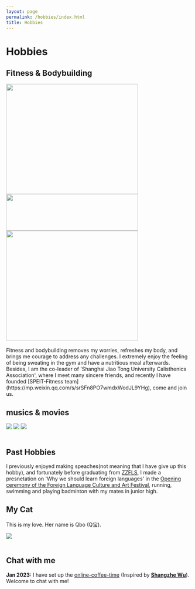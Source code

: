 ```yaml
---
layout: page
permalink: /hobbies/index.html
title: Hobbies
---
```


# Hobbies

## Fitness & Bodybuilding

<div class="third">
<img src="https://apollohong.github.io/images/18岁背面照.jpg" width="360" height="300">
<img src="https://apollohong.github.io/images/18岁侧面照.jpg" width="360" height="100">
<img src="https://apollohong.github.io/images/18岁入学军训侧面照.jpg" width="360" height="300">
</div>
<br>Fitness and bodybuilding removes my worries, refreshes my body, and brings me courage to address any challenges. I extremely enjoy the feeling of being sweating in the gym and have a nutritious meal afterwards. Besides, I am the co-leader of 'Shanghai Jiao Tong University Calisthenics Association', where I meet many sincere friends, and recently I have founded [SPEIT-Fitness team](https://mp.weixin.qq.com/s/srSFn8PO7wmdxWodJL9YHg), come and join us. 


## musics & movies

<div class="third">
<img src="https://apollohong.github.io/images/into_the_wild.jpg">
<img src="https://apollohong.github.io/images/swimming.jpg">
<img src="https://apollohong.github.io/images/surfing1.jpg">
</div>
<br>

## Past Hobbies

I previously enjoyed making speaches(not meaning that I have give up this hobby), and fortunately before graduating from [ZZFLS](http://www.zzfls.com.cn/), I made a presnetation on 'Why we should learn foreign languages' in the [Opening ceremony of the Foreign Language Culture and Art Festival], running, swimming and playing badminton with my mates in junior high.  

[Opening ceremony of the Foreign Language Culture and Art Festival]:https://www.bilibili.com/video/BV1fK4y127ne/?spm_id_from=333.337.search-card.all.click&vd_source=052cbd1795348feadc63934ff61bfd5c

## My Cat

This is my love. Her name is Qbo (Q宝).

<div>
<img src="https://apollohong.github.io/images/cat.jpg">
</div>
<br>

## Chat with me

**Jan 2023:** I have set up the [online-coffee-time](https://calendly.com/apollohong) (Inspired by **[Shangzhe Wu](https://elliottwu.com/)**). Welcome to chat with me!

<!-- Calendly inline widget begin -->

<div class="calendly-inline-widget" data-url="https://calendly.com/apollohong" style="min-width:320px;height:630px;"></div>
<script type="text/javascript" src="https://assets.calendly.com/assets/external/widget.js" async></script>
<!-- Calendly inline widget end -->


